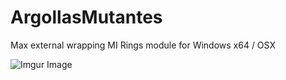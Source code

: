 # ArgollasMutantes

 Max external wrapping MI Rings module for Windows x64 / OSX

![Imgur Image](https://i.imgur.com/vFFM1a8.png)